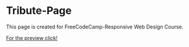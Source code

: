 # Tribute-Page

This page is created for FreeCodeCamp-Responsive Web Design Course.

 [For the preview click!](https://www.google.com)
